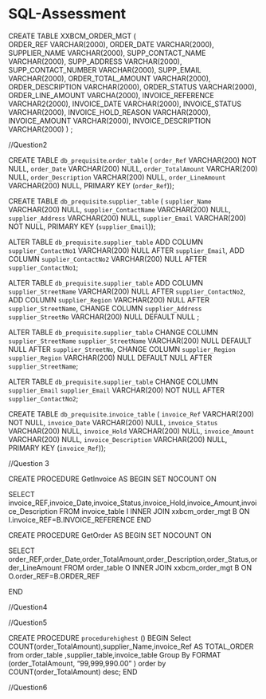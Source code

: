 # SQL-Assessment

CREATE TABLE XXBCM_ORDER_MGT 
   (	
	ORDER_REF 			VARCHAR(2000), 
	ORDER_DATE 			VARCHAR(2000), 
	SUPPLIER_NAME 		VARCHAR(2000), 
	SUPP_CONTACT_NAME 	VARCHAR(2000), 
	SUPP_ADDRESS 		VARCHAR(2000), 
	SUPP_CONTACT_NUMBER VARCHAR(2000), 
	SUPP_EMAIL 			VARCHAR(2000), 
	ORDER_TOTAL_AMOUNT 	VARCHAR(2000), 
	ORDER_DESCRIPTION 	VARCHAR(2000), 
	ORDER_STATUS 		VARCHAR(2000), 
	ORDER_LINE_AMOUNT 	VARCHA(2000), 
	INVOICE_REFERENCE 	VARCHAR2(2000), 
	INVOICE_DATE 		VARCHAR(2000), 
	INVOICE_STATUS 		VARCHAR(2000), 
	INVOICE_HOLD_REASON VARCHAR(2000), 
	INVOICE_AMOUNT 		VARCHAR(2000), 
	INVOICE_DESCRIPTION VARCHAR(2000)
   ) ;
   
   
//Question2

CREATE TABLE `db_prequisite`.`order_table` (
  `order_Ref` VARCHAR(200) NOT NULL,
  `order_Date` VARCHAR(200) NULL,
  `order_TotalAmount` VARCHAR(200) NULL,
  `order_Description` VARCHAR(200) NULL,
  `order_LineAmount` VARCHAR(200) NULL,
  PRIMARY KEY (`order_Ref`));

CREATE TABLE `db_prequisite`.`supplier_table` (
  `supplier_Name` VARCHAR(200) NULL,
  `supplier_ContactName` VARCHAR(200) NULL,
  `supplier_Address` VARCHAR(200) NULL,
  `supplier_Email` VARCHAR(200) NOT NULL,
  PRIMARY KEY (`supplier_Email`));

ALTER TABLE `db_prequisite`.`supplier_table` 
ADD COLUMN `supplier_ContactNo1` VARCHAR(200) NULL AFTER `supplier_Email`,
ADD COLUMN `supplier_ContactNo2` VARCHAR(200) NULL AFTER `supplier_ContactNo1`;

ALTER TABLE `db_prequisite`.`supplier_table` 
ADD COLUMN `supplier_StreetName` VARCHAR(200) NULL AFTER `supplier_ContactNo2`,
ADD COLUMN `supplier_Region` VARCHAR(200) NULL AFTER `supplier_StreetName`,
CHANGE COLUMN `supplier_Address` `supplier_StreetNo` VARCHAR(200) NULL DEFAULT NULL ;

ALTER TABLE `db_prequisite`.`supplier_table` 
CHANGE COLUMN `supplier_StreetName` `supplier_StreetName` VARCHAR(200) NULL DEFAULT NULL AFTER `supplier_StreetNo`,
CHANGE COLUMN `supplier_Region` `supplier_Region` VARCHAR(200) NULL DEFAULT NULL AFTER `supplier_StreetName`;

ALTER TABLE `db_prequisite`.`supplier_table` 
CHANGE COLUMN `supplier_Email` `supplier_Email` VARCHAR(200) NOT NULL AFTER `supplier_ContactNo2`;



CREATE TABLE `db_prequisite`.`invoice_table` (
  `invoice_Ref` VARCHAR(200) NOT NULL,
  `invoice_Date` VARCHAR(200) NULL,
  `invoice_Status` VARCHAR(200) NULL,
  `invoice_Hold` VARCHAR(200) NULL,
  `invoice_Amount` VARCHAR(200) NULL,
  `invoice_Description` VARCHAR(200) NULL,
  PRIMARY KEY (`invoice_Ref`));
  
  
  //Question 3
  
  CREATE PROCEDURE GetInvoice
AS
BEGIN
SET NOCOUNT ON
 
SELECT invoice_REF,invoice_Date,invoice_Status,invoice_Hold,invoice_Amount,invoice_Description  FROM 
invoice_table I
INNER JOIN xxbcm_order_mgt B ON I.invoice_REF=B.INVOICE_REFERENCE 
END


CREATE PROCEDURE GetOrder
AS
BEGIN
SET NOCOUNT ON
 
SELECT order_REF,order_Date,order_TotalAmount,order_Description,order_Status,order_LineAmount  FROM 
order_table O
INNER JOIN xxbcm_order_mgt B ON O.order_REF=B.ORDER_REF
 
END


//Question4

//Question5

CREATE PROCEDURE `procedurehighest` ()
BEGIN
Select COUNT(order_TotalAmount),supplier_Name,invoice_Ref 
AS TOTAL_ORDER 
from order_table ,supplier_table,invoice_table
Group By FORMAT (order_TotalAmount, “99,999,990.00” )
order by COUNT(order_TotalAmount) desc;
END

//Question6



